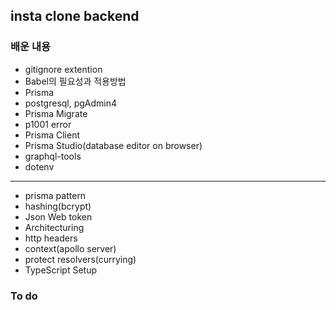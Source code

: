 ## insta clone backend

### 배운 내용

- gitignore extention
- Babel의 필요성과 적용방법
- Prisma
- postgresql, pgAdmin4
- Prisma Migrate
- p1001 error
- Prisma Client
- Prisma Studio(database editor on browser)
- graphql-tools
- dotenv
<hr/>

- prisma pattern
- hashing(bcrypt)
- Json Web token
- Architecturing
- http headers
- context(apollo server)
- protect resolvers(currying)
- TypeScript Setup

### To do
